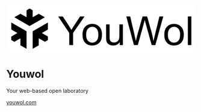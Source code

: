 ![Youwol log](profile/logo_name.png)

# Youwol

Your web-based open laboratory


[youwol.com](https://www.youwol.com/)
